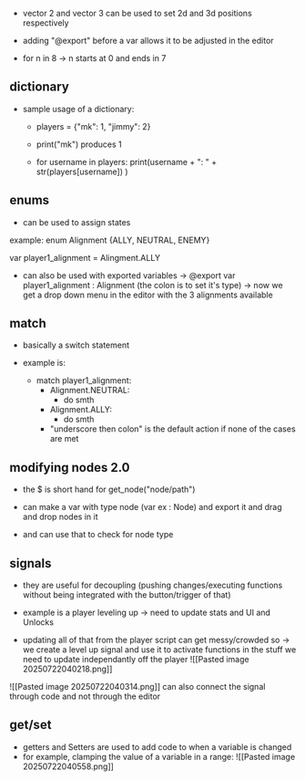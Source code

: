 - vector 2 and vector 3 can be used to set 2d and 3d positions respectively

- adding "@export" before a var allows it to be adjusted in the editor

- for n in 8 -> n starts at 0 and ends in 7

## dictionary
- sample usage of a dictionary:
	-  players = {"mk": 1, "jimmy": 2}
	- print("mk") produces 1

	- for username in players: print(username + ": " + str(players[username]) )

## enums
- can be used to assign states

example: enum Alignment {ALLY, NEUTRAL, ENEMY}

var player1_alignment = Alingment.ALLY

- can also be used with exported variables -> @export var player1_alignment :  Alignment (the colon is to set it's type) -> now we get a drop down menu in the editor with the 3 alignments available

## match
- basically a switch statement

- example is:
	- match player1_alignment:
		- Alignment.NEUTRAL:
			- do smth
		- Alignment.ALLY:
			- do smth
		- "underscore then colon" is the default action if none of the cases are met

## modifying nodes 2.0

- the $ is short hand for get_node("node/path")

- can make a var with type node (var ex : Node) and export it and drag and drop nodes in it
- and can use that to check for node type

## signals
- they are useful for decoupling (pushing changes/executing functions without being integrated with the button/trigger of that)

- example is a player leveling up -> need to update stats and UI and Unlocks
- updating all of that from the player script can get messy/crowded so -> we create a level up signal and use it to activate functions in the stuff we need to update independantly off the player
![[Pasted image 20250722040218.png]]

![[Pasted image 20250722040314.png]]
can also connect the signal through code and not through the editor

## get/set

- getters and Setters are used to add code to when a variable is changed
- for example, clamping the value of a variable in a range:
![[Pasted image 20250722040558.png]]